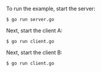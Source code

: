 To run the example, start the server:

    $ go run server.go

Next, start the client A:

    $ go run client.go

Next, start the client B:

    $ go run client.go

